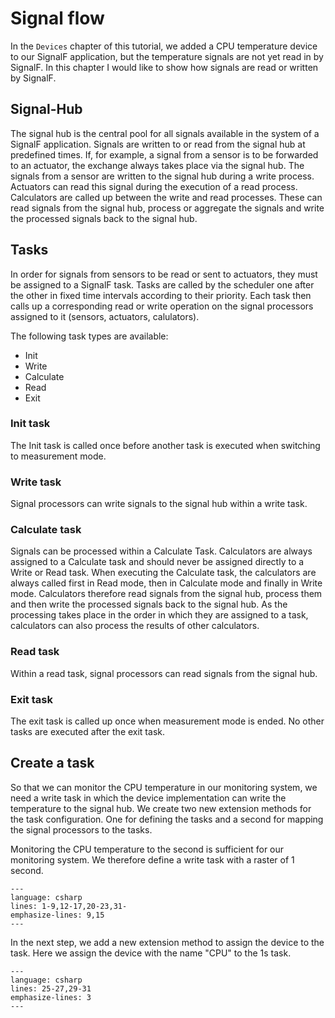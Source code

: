 # Signal flow

In the `Devices` chapter of this tutorial, we added a CPU temperature device to our SignalF application, but the temperature signals are not yet read in by SignalF. In this chapter I would like to show how signals are read or written by SignalF. 

## Signal-Hub
The signal hub is the central pool for all signals available in the system of a SignalF application. Signals are written to or read from the signal hub at predefined times. If, for example, a signal from a sensor is to be forwarded to an actuator, the exchange always takes place via the signal hub. The signals from a sensor are written to the signal hub during a write process. Actuators can read this signal during the execution of a read process.\
Calculators are called up between the write and read processes. These can read signals from the signal hub, process or aggregate the signals and write the processed signals back to the signal hub. 

## Tasks
In order for signals from sensors to be read or sent to actuators, they must be assigned to a SignalF task. Tasks are called by the scheduler one after the other in fixed time intervals according to their priority. Each task then calls up a corresponding read or write operation on the signal processors assigned to it (sensors, actuators, calulators).

The following task types are available:
- Init 
- Write
- Calculate
- Read
- Exit

### Init task
The Init task is called once before another task is executed when switching to measurement mode.

### Write task
Signal processors can write signals to the signal hub within a write task.

### Calculate task
Signals can be processed within a Calculate Task. Calculators are always assigned to a Calculate task and should never be assigned directly to a Write or Read task.  When executing the Calculate task, the calculators are always called first in Read mode, then in Calculate mode and finally in Write mode. Calculators therefore read signals from the signal hub, process them and then write the processed signals back to the signal hub. As the processing takes place in the order in which they are assigned to a task, calculators can also process the results of other calculators.

### Read task
Within a read task, signal processors can read signals from the signal hub.

### Exit task
The exit task is called up once when measurement mode is ended. No other tasks are executed after the exit task.

## Create a task
So that we can monitor the CPU temperature in our monitoring system, we need a write task in which the device implementation can write the temperature to the signal hub.
We create two new extension methods for the task configuration. One for defining the tasks and a second for mapping the signal processors to the tasks.

Monitoring the CPU temperature to the second is sufficient for our monitoring system. We therefore define a write task with a raster of 1 second.  

```{literalinclude} assets/code/TaskExtensions.cs
---
language: csharp
lines: 1-9,12-17,20-23,31-
emphasize-lines: 9,15
---
```

In the next step, we add a new extension method to assign the device to the task.
Here we assign the device with the name "CPU" to the 1s task.

```{literalinclude} assets/code/TaskExtensions.cs
---
language: csharp
lines: 25-27,29-31
emphasize-lines: 3
---
```